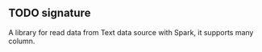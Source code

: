 ## TODO signature

A library for read data from Text data source with Spark, it supports many column. 
